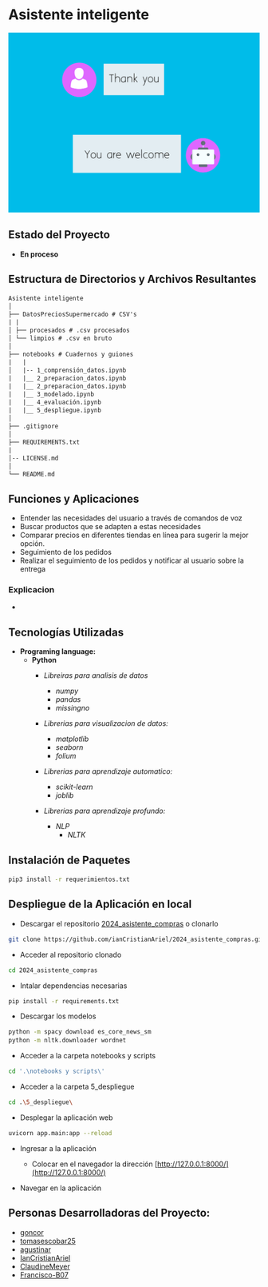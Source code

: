 # Asistente inteligente

![portada](./datos/procesaodos/portada.png)

## Estado del Proyecto
- **En proceso**

## Estructura de Directorios y Archivos Resultantes


    Asistente inteligente
    │
    ├── DatosPreciosSupermercado # CSV's
    | |
    │ ├── procesados # .csv procesados
    │ └── limpios # .csv en bruto
    │
    ├── notebooks # Cuadernos y guiones
    |   |
    │   |-- 1_comprensión_datos.ipynb
    |   |__ 2_preparacion_datos.ipynb
    |   |__ 2_preparacion_datos.ipynb
    |   |__ 3_modelado.ipynb
    |   |__ 4_evaluación.ipynb
    |   |__ 5_despliegue.ipynb
    │
    ├── .gitignore
    │
    ├── REQUIREMENTS.txt
    |
    │-- LICENSE.md
    │
    └── README.md 


## Funciones y Aplicaciones
- Entender las necesidades del usuario a través de comandos de voz
- Buscar productos que se adapten a estas necesidades
- Comparar precios en diferentes tiendas en línea para sugerir la mejor opción.
- Seguimiento de los pedidos
- Realizar el seguimiento de los pedidos y notificar al usuario sobre la entrega

### Explicacion
- 

## Tecnologías Utilizadas
- **Programing language:**
  - **Python**
    - *Libreiras para analisis de datos*
      - *numpy*
      - *pandas*
      - *missingno*

    - *Librerias para visualizacion de datos:*
      - *matplotlib*
      - *seaborn*
      - *folium*

    - *Librerias para aprendizaje automatico:*
      - *scikit-learn*
      - *joblib*

    - *Librerias para aprendizaje profundo:*
      - *NLP*
        - *NLTK*

## Instalación de Paquetes
```bash
pip3 install -r requerimientos.txt
```

## Despliegue de la Aplicación en local 

- Descargar el repositorio  [2024_asistente_compras](https://github.com/ianCristianAriel/2024_asistente_compras) o clonarlo 
```bash
git clone https://github.com/ianCristianAriel/2024_asistente_compras.git
```

- Acceder al repositorio clonado
```bash
cd 2024_asistente_compras
```

- Intalar dependencias necesarias

```bash
pip install -r requirements.txt
```

- Descargar los modelos
```bash
python -m spacy download es_core_news_sm
python -m nltk.downloader wordnet
```

- Acceder a la carpeta notebooks y scripts
```bash
cd '.\notebooks y scripts\'
```

- Acceder a la carpeta 5_despliegue
```bash
cd .\5_despliegue\
```

- Desplegar la aplicación web 
```bash
uvicorn app.main:app --reload
```

- Ingresar a la aplicación 

    - Colocar en el navegador la dirección [http://127.0.0.1:8000/](http://127.0.0.1:8000/)

- Navegar en la aplicación


## Personas Desarrolladoras del Proyecto:

- [goncor](https://github.com/GonCor)
- [tomasescobar25](https://github.com/tomasescobar25)
- [agustinar](https://github.com/agustinarr)
- [IanCristianAriel](https://github.com/ianCristianAriel)
- [ClaudineMeyer](https://github.com/ClaudineMeyer)
- [Francisco-B07](https://github.com/Francisco-B07)
